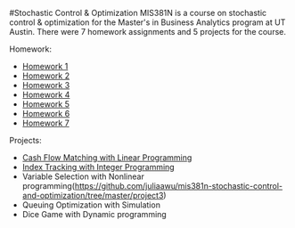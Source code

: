 #Stochastic Control & Optimization
MIS381N is a course on stochastic control & optimization for the Master's in Business Analytics program at UT Austin. There were 7 homework assignments and 5 projects for the course.
  
Homework:
* [Homework 1](https://github.com/juliaawu/mis381n-stochastic-control-and-optimization/tree/master/hw1)
* [Homework 2](https://github.com/juliaawu/mis381n-stochastic-control-and-optimization/tree/master/hw2)
* [Homework 3](https://github.com/juliaawu/mis381n-stochastic-control-and-optimization/tree/master/hw3)
* [Homework 4](https://github.com/juliaawu/mis381n-stochastic-control-and-optimization/tree/master/hw4)
* [Homework 5](https://github.com/juliaawu/mis381n-stochastic-control-and-optimization/tree/master/hw5)
* [Homework 6](https://github.com/juliaawu/mis381n-stochastic-control-and-optimization/tree/master/hw6)
* [Homework 7](https://github.com/juliaawu/mis381n-stochastic-control-and-optimization/tree/master/hw7)

Projects:
* [Cash Flow Matching with Linear Programming](https://github.com/juliaawu/mis381n-stochastic-control-and-optimization/tree/master/project1)
* [Index Tracking with Integer Programming](https://github.com/juliaawu/mis381n-stochastic-control-and-optimization/tree/master/project2)
* Variable Selection with Nonlinear programming(https://github.com/juliaawu/mis381n-stochastic-control-and-optimization/tree/master/project3)
* Queuing Optimization with Simulation
* Dice Game with Dynamic programming